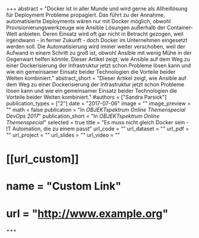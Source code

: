 +++
abstract = "Docker ist in aller Munde und wird gerne als Allheillösung für Deployment Probleme propagiert. Das führt zu der Annahme, automatisierte Deployments wären nur mit Docker möglich, obwohl Provisionierungswerkzeuge wie Ansible Lösungen außerhalb der Container-Welt anbieten. Deren Einsatz wird oft gar nicht in Betracht gezogen, weil irgendwann - in ferner Zukunft - doch Docker im Unternehmen eingesetzt werden soll. Die Automatisierung wird immer weiter verschoben, weil der Aufwand in einem Schritt zu groß ist, obwohl Ansible mit wenig Mühe in der Gegenwart helfen könnte. Dieser Artikel zeigt, wie Ansible auf dem Weg zu einer Dockerisierung der  Infrastruktur jetzt schon Probleme lösen kann und wie ein gemeinsamer Einsatz beider Technologien die Vorteile beider Welten kombiniert."
abstract_short = "Dieser Artikel zeigt, wie Ansible auf dem Weg zu einer Dockerisierung der  Infrastruktur jetzt schon Probleme lösen kann und wie ein gemeinsamer Einsatz beider Technologien die Vorteile beider Welten kombiniert."
#authors = ["Sandra Parsick"]
publication_types = ["2"]
date = "2017-07-06"
image = ""
image_preview = ""
math = false
publication = "In *OBJEKTspektrum Online Themenspecial DevOps 2017*"
publication_short = "In *OBJEKTspektrum Online Themenspecial*"
selected = true
title = "Es muss nicht gleich Docker sein - IT Automation, die zu einem passt"
url_code = ""
url_dataset = ""
url_pdf = ""
url_project = ""
url_slides = ""
url_video = ""

# [[url_custom]]
# name = "Custom Link"
# url = "http://www.example.org"

+++

